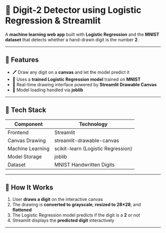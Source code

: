 # 🔢 Digit-2 Detector using Logistic Regression & Streamlit

A **machine learning web app** built with **Logistic Regression** and the **MNIST dataset** that detects whether a hand-drawn digit is the number **2**.

---

## 🚀 Features

- 🖊️ Draw any digit on a **canvas** and let the model predict it  
- 🧮 Uses a **trained Logistic Regression model** trained on **MNIST**  
- 🎨 Real-time drawing interface powered by **Streamlit Drawable Canvas**  
- 💾 Model loading handled via **joblib**  

---

## 🧩 Tech Stack

| Component | Technology |
|------------|-------------|
| Frontend | Streamlit |
| Canvas Drawing | streamlit-drawable-canvas |
| Machine Learning | scikit-learn (Logistic Regression) |
| Model Storage | joblib |
| Dataset | MNIST Handwritten Digits |

---

## 🧠 How It Works

1. User **draws a digit** on the interactive canvas  
2. The drawing is **converted to grayscale**, **resized to 28×28**, and **flattened**  
3. The Logistic Regression model predicts if the digit is a **2** or not  
4. Streamlit displays the **predicted digit** interactively  

---
